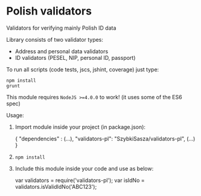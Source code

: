 # Polish validators
Validators for verifying mainly Polish ID data

Library consists of two validator types:
*  Address and personal data validators
*  ID validators (PESEL, NIP, personal ID, passport)

To run all scripts (code tests, jscs, jshint, coverage) just type:

    npm install
    grunt

This module requires `NodeJS >=4.0.0` to work! (it uses some of the ES6 spec)

Usage:
  1. Import module inside your project (in package.json):
          
        { "dependencies" :
            (...),
            "validators-pl": "SzybkiSasza/validators-pl",
            (...)
        }  
  2. `npm install`
  3. Include this module inside your code and use as below:

        var validators = require('validators-pl');
        var isIdNo = validators.isValidIdNo('ABC123');
